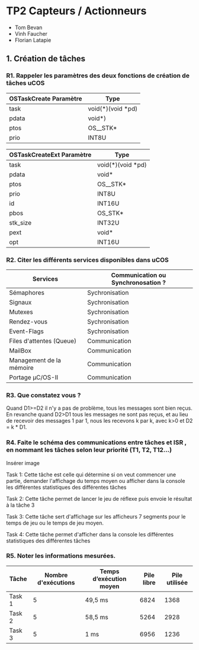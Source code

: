 # TP2 Capteurs / Actionneurs

- Tom Bevan
- Vinh Faucher
- Florian Latapie

## 1. Création de tâches

### R1. Rappeler les paramètres des deux fonctions de création de tâches uCOS

| OSTaskCreate Paramètre  | Type              |
|-------------------------|-------------------|
| task                    | void(*)(void *pd) |
| pdata                   | void*)            |
| ptos                    | OS__STK*          |
| prio                    | INT8U             |

| OSTaskCreateExt Paramètre | Type              |
|---------------------------|-------------------|
| task                      | void(*)(void *pd) |
| pdata                     | void*             |
| ptos                      | OS__STK*          |
| prio                      | INT8U             |
| id                        | INT16U            |
| pbos                      | OS_STK*           |
| stk_size                  | INT32U            |
| pext                      | void*             |
| opt                       | INT16U            |

### R2. Citer les différents services disponibles dans uCOS
| Services                      | Communication ou Synchronosation ? |
|-------------------------------|------------------------------------|
| Sémaphores                    | Sychronisation                     |
| Signaux                       | Sychronisation                     |
| Mutexes                       | Sychronisation                     |
| Rendez-vous                   | Sychronisation                     |
| Event-Flags                   | Sychronisation                     |
| Files d'attentes (Queue)      | Communication                      |
| MailBox                       | Communication                      |
| Management de la mémoire      | Communication                      |
| Portage μC/OS-II              | Communication                      |



### R3. Que constatez vous ?
Quand D1>=D2 il n'y a pas de problème, tous les messages sont bien reçus. En revanche quand D2>D1 tous les messages ne sont pas reçus, et au lieu de recevoir des messages 1 par 1, nous les recevons k par k, avec k>0 et D2 = k * D1.



### R4. Faite le schéma des communications entre tâches et ISR , en nommant les tâches selon leur priorité (T1, T2, T12…)

Insérer image


Task 1: Cette tâche est celle qui détermine si on veut commencer une partie, demander l'affichage du temps moyen ou afficher dans la console les différentes statistiques des différentes tâches

Task 2: Cette tâche permet de lancer le jeu de réflexe puis envoie le résultat à la tâche 3

Task 3: Cette tâche sert d'affichage sur les afficheurs 7 segments pour le temps de jeu ou le temps de jeu moyen.

Task 4: Cette tâche permet d'afficher dans la console les différentes statistiques des différentes tâches


### R5. Noter les informations mesurées.

| Tâche       | Nombre d'exécutions     |Temps d’exécution moyen        | Pile libre     |Pile utilisée |
|-------------|-------------------------|-------------------------------|----------------|--------------|
| Task 1      | 5                       | 49,5 ms                       | 6824           | 1368         |
| Task 2      | 5                       | 58,5 ms                       | 5264           | 2928         |
| Task 3      | 5                       | 1 ms                          | 6956           | 1236         |

